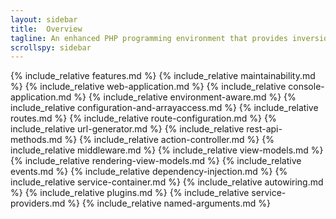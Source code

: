 ```yaml
---
layout: sidebar
title:  Overview
tagline: An enhanced PHP programming environment that provides inversion of control of a web application or any function
scrollspy: sidebar
---
```

{% include_relative features.md %}
{% include_relative maintainability.md %}
{% include_relative web-application.md %}
{% include_relative console-application.md %}
{% include_relative environment-aware.md %}
{% include_relative configuration-and-arrayaccess.md %}
{% include_relative routes.md %}
{% include_relative route-configuration.md %}
{% include_relative url-generator.md %}
{% include_relative rest-api-methods.md %}
{% include_relative action-controller.md %}
{% include_relative middleware.md %}
{% include_relative view-models.md %}
{% include_relative rendering-view-models.md %}
{% include_relative events.md %}
{% include_relative dependency-injection.md %}
{% include_relative service-container.md %}
{% include_relative autowiring.md %}
{% include_relative plugins.md %}
{% include_relative service-providers.md %}
{% include_relative named-arguments.md %}
